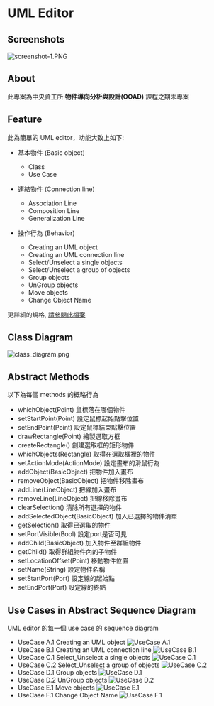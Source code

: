 # UML Editor

## Screenshots

![screenshot-1.PNG](./document/screenshot.PNG)

## About

此專案為中央資工所 **物件導向分析與設計(OOAD)** 課程之期末專案

## Feature

此為簡單的 UML editor，功能大致上如下:

- 基本物件 (Basic object)
  - Class
  - Use Case

- 連結物件 (Connection line)
  - Association Line
  - Composition Line
  - Generalization Line

- 操作行為 (Behavior)
  - Creating an UML object
  - Creating an UML connection line
  - Select/Unselect a single objects
  - Select/Unselect a group of objects
  - Group objects
  - UnGroup objects
  - Move objects
  - Change Object Name

更詳細的規格, [請參閱此檔案](./document/UML%20editor%20requirement%20-%20use%20case%20format.pdf)

## Class Diagram

![class_diagram.png](./document/UML.class_diagram.png)


## Abstract Methods
以下為每個 methods 的概略行為
- whichObject(Point) 鼠標落在哪個物件
- setStartPoint(Point) 設定鼠標起始點擊位置
- setEndPoint(Point) 設定鼠標結束點擊位置
- drawRectangle(Point) 繪製選取方框
- createRectangle() 創建選取框的矩形物件
- whichObjects(Rectangle) 取得在選取框裡的物件
- setActionMode(ActionMode) 設定畫布的滑鼠行為
- addObject(BasicObject) 把物件加入畫布
- removeObject(BasicObject) 把物件移除畫布
- addLine(LineObject) 把線加入畫布
- removeLine(LineObject) 把線移除畫布
- clearSelection() 清除所有選擇的物件
- addSelectedObject(BasicObject) 加入已選擇的物件清單
- getSelection() 取得已選取的物件
- setPortVisible(Bool) 設定port是否可見
- addChild(BasicObject) 加入物件至群組物件
- getChild() 取得群組物件內的子物件
- setLocationOffset(Point) 移動物件位置
- setName(String) 設定物件名稱
- setStartPort(Port) 設定線的起始點
- setEndPort(Port) 設定線的終點


## Use Cases in Abstract Sequence Diagram
UML editor 的每一個 use case 的 sequence diagram
- UseCase A.1 Creating an UML object
![UseCase A.1](./document/UseCase%20A.1%20Creating%20an%20UML%20object.png)
- UseCase B.1 Creating an UML connection line
![UseCase B.1](./document/UseCase%20B.1%20Creating%20an%20UML%20connection%20line.png)
- UseCase C.1 Select_Unselect a single objects
![UseCase C.1](./document/UseCase%20C.1%20Select_Unselect%20a%20single%20objects.png)
- UseCase C.2 Select_Unselect a group of objects
![UseCase C.2](./document/UseCase%20C.2%20Select_Unselect%20a%20group%20of%20objects.png)
- UseCase D.1 Group objects
![UseCase D.1](./document/UseCase%20D.1%20Group%20objects.png)
- UseCase D.2 UnGroup objects
![UseCase D.2](./document/UseCase%20D.2%20UnGroup%20objects.png)
- UseCase E.1 Move objects
![UseCase E.1](./document/UseCase%20E.1%20Move%20objects.png)
- UseCase F.1 Change Object Name
![UseCase F.1](./document/UseCase%20F.1%20Change%20Object%20Name.png)
